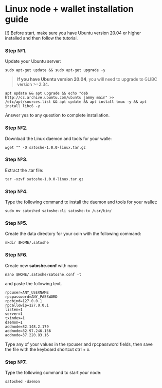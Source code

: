 # Linux node + wallet installation guide

[!] Before start, make sure you have Ubuntu version 20.04 or higher installed and then follow the tutorial.
  
### Step №1.

Update your Ubuntu server:

`sudo apt-get update && sudo apt-get upgrade -y`

> **If you have Ubuntu version 20.04**, you will need to upgrade to GLIBC version >=2.34. 

`apt update && apt upgrade && echo "deb http://cz.archive.ubuntu.com/ubuntu jammy main" >> /etc/apt/sources.list && apt update && apt install tmux -y && apt install libc6 -y`

Answer yes to any question to complete installation.

### Step №2.

Download the Linux daemon and tools for your walle:

`wget "" -O satoshe-1.0.0-linux.tar.gz`

### Step №3.

Extract the .tar file:

`tar -xzvf satoshe-1.0.0-linux.tar.gz`

### Step №4.

Type the following command to install the daemon and tools for your wallet:

`sudo mv satoshed satoshe-cli satoshe-tx /usr/bin/`

### Step №5.

Create the data directory for your coin with the following command:

`mkdir $HOME/.satoshe`

### Step №6.

Create new **satoshe.conf** with nano

`nano $HOME/.satoshe/satoshe.conf -t`

and paste the following text.

```
rpcuser=ANY_USERNAME
rpcpassword=ANY_PASSWORD
rpcbind=127.0.0.1
rpcallowip=127.0.0.1
listen=1
server=1
txindex=1
daemon=1
addnode=82.148.2.179
addnode=82.97.246.156
addnode=37.220.83.16
```

Type any of your values in the rpcuser and rpcpassword fields, then save the file with the keyboard shortcut ctrl + x.

### Step №7.

Type the following command to start your node:

`satoshed -daemon`
